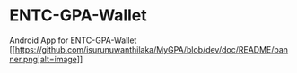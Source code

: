 # ENTC-GPA-Wallet
Android App for ENTC-GPA-Wallet
[[https://github.com/isurunuwanthilaka/MyGPA/blob/dev/doc/README/banner.png|alt=image]]
